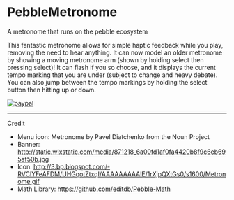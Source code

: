 # PebbleMetronome
A metronome that runs on the pebble ecosystem

This fantastic metronome allows for simple haptic feedback while you play, removing the need to hear anything.
It can now model an older metronome by showing a moving metronome arm (shown by holding select then pressing select)!
It can flash if you so choose, and it displays the current tempo marking that you are under (subject to change and heavy debate).
You can also jump between the tempo markings by holding the select button then hitting up or down.

[![paypal](https://cdn.rawgit.com/twolfson/paypal-github-button/1.0.0/dist/button.svg)](https://www.paypal.me/CGuldner)

----------

Credit
 - Menu icon: Metronome by Pavel Diatchenko from the Noun Project
 - Banner: http://static.wixstatic.com/media/871218_6a00fd1af0fa4420b8f9c6eb695af50b.jpg
 - Icon: http://3.bp.blogspot.com/-RVClYFeAFDM/UHGqotZtxqI/AAAAAAAAAlE/1rXjpQXtGs0/s1600/Metronome.gif
 - Math Library: https://github.com/editdb/Pebble-Math
